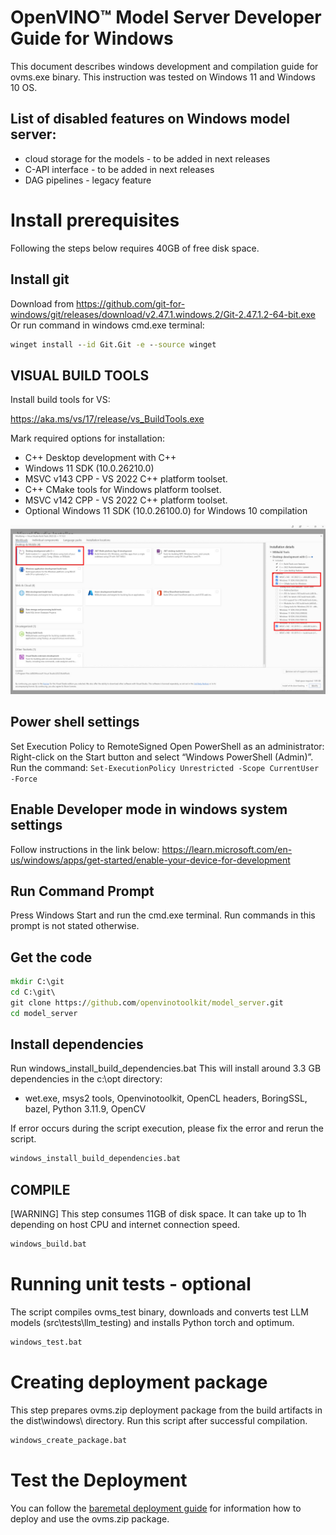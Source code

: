 # OpenVINO&trade; Model Server Developer Guide for Windows
This document describes windows development and compilation guide for ovms.exe binary.
This instruction was tested on Windows 11 and Windows 10 OS.

## List of disabled features on Windows model server:
- cloud storage for the models - to be added in next releases
- C-API interface - to be added in next releases
- DAG pipelines - legacy feature


# Install prerequisites
Following the steps below requires 40GB of free disk space.

## Install git
Download from https://github.com/git-for-windows/git/releases/download/v2.47.1.windows.2/Git-2.47.1.2-64-bit.exe
Or run command in windows cmd.exe terminal:
```bat
winget install --id Git.Git -e --source winget
```

## VISUAL BUILD TOOLS
Install build tools for VS:

https://aka.ms/vs/17/release/vs_BuildTools.exe

Mark required options for installation:
- C++ Desktop development with C++
- Windows 11 SDK (10.0.26210.0)
- MSVC v143 CPP - VS 2022 C++ platform toolset.
- C++ CMake tools for Windows platform toolset.
- MSVC v142 CPP - VS 2022 C++ platform toolset.
- Optional Windows 11 SDK (10.0.26100.0) for Windows 10 compilation

![Build Tools options](build_tools.jpg)

## Power shell settings
Set Execution Policy to RemoteSigned
Open PowerShell as an administrator: Right-click on the Start button and select “Windows PowerShell (Admin)”.
Run the command:
```Set-ExecutionPolicy Unrestricted -Scope CurrentUser -Force```

## Enable Developer mode in windows system settings
Follow instructions in the link below:
https://learn.microsoft.com/en-us/windows/apps/get-started/enable-your-device-for-development

## Run Command Prompt
Press Windows Start and run the cmd.exe terminal.
Run commands in this prompt is not stated otherwise.

## Get the code
```bat
mkdir C:\git
cd C:\git\
git clone https://github.com/openvinotoolkit/model_server.git
cd model_server
```

## Install dependencies
Run windows_install_build_dependencies.bat
This will install around 3.3 GB dependencies in the c:\opt directory:
- wet.exe, msys2 tools, Openvinotoolkit, OpenCL headers, BoringSSL, bazel, Python 3.11.9, OpenCV

If error occurs during the script execution, please fix the error and rerun the script.
```bat
windows_install_build_dependencies.bat
```

## COMPILE
[WARNING] This step consumes 11GB of disk space. It can take up to 1h depending on host CPU and internet connection speed.
```bat
windows_build.bat
```

# Running unit tests - optional
The script compiles ovms_test binary, downloads and converts test LLM models (src\tests\llm_testing) and installs Python torch and optimum.
```bat
windows_test.bat
```

# Creating deployment package
This step prepares ovms.zip deployment package from the build artifacts in the dist\windows\ directory. Run this script after successful compilation.
```bat
windows_create_package.bat
```

# Test the Deployment
You can follow the [baremetal deployment guide](deploying_server_baremetal.md) for information how to deploy and use the ovms.zip package.
